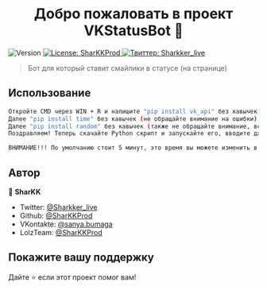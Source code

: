 <h1 align="center">Добро пожаловать в проект VKStatusBot 👋</h1>
<p>
  <img alt="Version" src="https://img.shields.io/badge/version-1.0-blue.svg?cacheSeconds=2592000" />
  <a href="#" target="_blank">
    <img alt="License: SharKKProd" src="https://img.shields.io/badge/License-SharKKProd-yellow.svg" />
  </a>
  <a href="https://twitter.com/Sharkker_live" target="_blank">
    <img alt="Твиттер: Sharkker_live" src="https://img.shields.io/twitter/follow/Sharkker\_live.svg?style=social" />
  </a>
</p>

> Бот для который ставит смайлики в статусе (на странице)

## Использование

```sh
Откройте CMD через WIN + R и напишите "pip install vk_api" без кавычек
Далее "pip install time" без кавычек (не обращайте внимание на ошибки)                                                                                                                                             
Далее "pip install random" без кавычек (также не обращайте внимание, все хорошо)                                                                                                                                   
Поздравляем! Теперь скачайте Python скрипт и запускайте его, вводите данные и не закрывайте скрипт! Если выдает не 1, а 221 значит - Получает текст статуса пользователя или сообщества.

ВНИМАНИЕ!!! По умолчанию стоит 5 минут, это время вы можете изменить в скрипте поменяв значение time.sleep(300) на например time.sleep(120) то есть 2 минуты.
```

## Автор

👤 **SharKK**

* Twitter: [@Sharkker_live](https://twitter.com/Sharkker\_live)
* Github: [@SharKKProd](https://github.com/SharKKProd)
* VKontakte: [@sanya.bumaga](https://vk.com/sanya.bumaga)
* LolzTeam: [@SharKKProd](https://lolz.guru/members/3488272/)

## Покажите вашу поддержку

Дайте ⭐️ если этот проект помог вам! 
